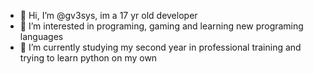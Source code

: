 - 👋 Hi, I’m @gv3sys, im a 17 yr old developer
- 👀 I’m interested in programing, gaming and learning new programing languages 
- 🌱 I’m currently studying my second year in professional training and trying to learn python on my own

